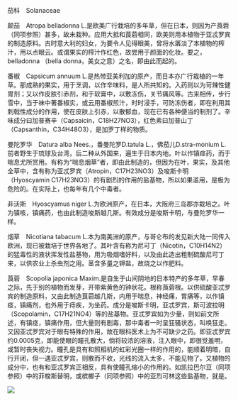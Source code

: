 茄科　Solanaceae

  

颠茄　Atropa belladonna L.是欧美广行栽培的多年草，但在日本，则因为产莨菪（同项参照）甚多，故未栽种。应用大抵和莨菪相同，欧美则用本植物于亚忒罗宾的制造原料。古时意大利的妇女，为要令人见得眼美，曾将水羼淡了本植物的榨汁，用以点眼云。或谓果实的榨汁作红色，故尝用于颜面的化妆。要之，belladonna （bella donna，美女之意）之名，即由此而起的。

番椒　Capsicum annuum L.是热带亚美利加的原产，而日本亦广行栽植的一年草。那成熟的果实，用于烹调，以作辛味料，是人所共知的。入药则以为苛辣性健胃剂；又以作皮肤引赤剂，和于软膏中，以敷冻伤，关节痛风等。古来相传，步行雪中，当于袜中著番椒实，或云用番椒煎汁，时时浸手，可防冻伤者，即在利用其刺戟性成分的作用，使在皮肤上引赤，以散郁血，现在已有各种便当的制剂了。辛味成分曰加普赛辛（Capsaicin，C18H27NO3），红色素曰加普山丁（Capsanthin，C34H48O3），是加罗丁样的物质。

曼陀罗华　Datura alba Nees.，番曼陀罗D.tatula L.，佛茄儿D.stra-monium L.前者野生于琉球及台湾，后二种从外国来，遍生于日本内地。叶以作镇痉药，而于喘息尤所赏用。有称为“喘息烟草”者，即由此制造的，但因为在叶，果实，及其他全草中，含有称为亚忒罗宾（Atropin，C17H23NO3）及唆斯卡明（Hyoscyamin C17H23NO3）的有剧烈的作用的盐基物，所以如果滥用，是极为危险的。在实际上，也每年有几个中毒者。

非沃斯　Hyoscyamus niger L.为欧洲原产，在日本，大阪府三岛郡亦栽培之。叶为镇咳，镇痛药，也由此制造唆斯越几斯。有效成分是唆斯卡明，与曼陀罗华一样。

烟草　Nicotiana tabacum L.本为南美洲的原产，与哥仑布的发见新大陆一同传入欧洲，现已被栽培于世界各地了。其叶含有称为尼可丁（Nicotin，C10H14N2）的猛毒性的液状挥发性盐基物，用为吸烟嗜好料，以及由此造出粗制硫酸尼可丁来，以供农业上杀虫剂之用。茎含多量之钾盐，故烧之以作肥料。

莨菪　Scopolia japonica Maxim.是自生于山间阴地的日本特产的多年草，早春之际，先于别的植物而发芽，开带紫黄色的钟状花。根称莨菪根。以供硫酸亚忒罗宾的制造原料，又由此制造莨菪越几斯，内用于喘息，神经痛，胃痛等，以作镇痉，镇痛剂，也外用于痔疾，为坐药。成分是唆斯卡明，亚忒罗宾，斯可波拉明（Scopolamin，C17H21NO4）等的盐基物。亚忒罗宾如为少量，则如前文所述，有镇痉，镇痛作用，但大量则有剧毒，那中毒者一时呈狂骚状态，叫唤狂走。又因亚忒罗宾对于眼有特殊的作用，故在眼科医术上为不可缺少之药。即亚忒罗宾约0.0005克，即能使眼的瞳孔散大，倘将较浓的溶液，注入眼中，即很觉羞明，或暂时丧失视力。瞳孔是具有和照相机的虹彩光圈一样的作用的，能顺着明暗，自行开闭，但一遇亚忒罗宾，则散而不收，光线的流入太多，不能见物了。又植物的成分中，也有和亚忒罗宾正相反，具有使瞳孔缩小的作用的。如凯拉巴尔豆（同项参照）中的菲梭斯替明，或槟榔子（同项参照）中的亚烈可林这些盐基物，就是。

![](%20/Users/kevin_lu/Downloads/obsidian_epub_books/《鲁迅全集》（全20册）1938年民国权威版/images/00075.jpeg)